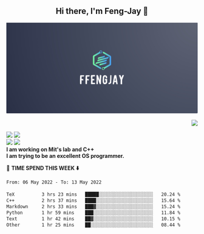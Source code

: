 <h2 align="center"> Hi there, I'm Feng-Jay 👋 </h2>  

![](https://github.com/Feng-Jay/DataStruct/blob/master/Image/1.png)  

<img align="right" src="https://github-readme-stats.vercel.app/api?username=Feng-Jay&show_icons=true&icon_color=CE1D2D&text_color=718096&bg_color=ffffff&hide_title=true" />


&emsp;

![](https://visitor-badge.glitch.me/badge?page_id=Feng-Jay.readme)
![](https://img.shields.io/badge/Concentrate-Cpp-blue)  
![](https://img.shields.io/badge/Rust-primer-orange)
![](https://img.shields.io/badge/Target-OS-9cf)  
**I am working on Mit's lab and C++**  
**I am trying to be an excellent OS programmer.**  


📘 **TIME SPEND THIS WEEK ⬇️**
<!--START_SECTION:waka-->

```text
From: 06 May 2022 - To: 13 May 2022

TeX          3 hrs 23 mins   █████░░░░░░░░░░░░░░░░░░░░   20.24 %
C++          2 hrs 37 mins   ████░░░░░░░░░░░░░░░░░░░░░   15.64 %
Markdown     2 hrs 33 mins   ███▓░░░░░░░░░░░░░░░░░░░░░   15.24 %
Python       1 hr 59 mins    ███░░░░░░░░░░░░░░░░░░░░░░   11.84 %
Text         1 hr 42 mins    ██▓░░░░░░░░░░░░░░░░░░░░░░   10.15 %
Other        1 hr 25 mins    ██░░░░░░░░░░░░░░░░░░░░░░░   08.44 %
```

<!--END_SECTION:waka-->
